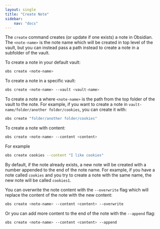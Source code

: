 ```yaml
---
layout: single
title: "Create Note"
sidebar:
    nav: "docs"
---
```


The `create` command creates (or update if one exists) a note in Obsidian. The `<note-name>` is the note name which will be created in top level of the vault, but you can instead pass a path instead to create a note in a subfolder of the vault.

To create a note in your default vault:

```zsh
obs create <note-name>
```

To create a note in a specific vault:

```zsh
obs create <note-name> --vault <vault-name>
```

To create a note a where `<note-name>` is the path from the top folder of the vault to the note. For example, if you want to create a note in `vault-name/folder/another folder/cookies`, you can create it with:

```zsh
obs create "folder/another folder/cookies"
```

To create a note with content:

```zsh
obs create <note-name> --content <content>
```
For example 

```zsh
obs create cookies --content "I like cookies"
```

By default, if the note already exists, a new note will be created with a number appended to the end of the note name. For example, if you have a note called `cookies` and you try to create a note with the same name, the new note will be called `cookies1`. 

You can overwrite the note content with the `--overwrite` flag which will replace the content of the note with the new content:

```zsh
obs create <note-name> --content <content> --overwrite
```

Or you can add more content to the end of the note with the `--append` flag:

```zsh
obs create <note-name> --content <content> --append
```